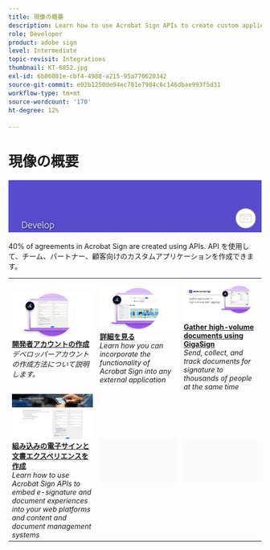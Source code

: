 ```yaml
---
title: 現像の概要
description: Learn how to use Acrobat Sign APIs to create custom applications for your teams, partners and customers
role: Developer
product: adobe sign
level: Intermediate
topic-revisit: Integrations
thumbnail: KT-6852.jpg
exl-id: 6b86081e-cbf4-4988-a215-95a770620342
source-git-commit: e02b1250de94ec781e7984c6c146dbae993f5d31
workflow-type: tm+mt
source-wordcount: '170'
ht-degree: 12%

---
```


# 現像の概要

![Sign Develop Image](../assets/Hero-Develop.png)

40% of agreements in Acrobat Sign are created using APIs. API を使用して、チーム、パートナー、顧客向けのカスタムアプリケーションを作成できます。

<table style="table-layout:fixed">
<tr>
  <td>
    <a href="https://www.adobe.io/apis/documentcloud/sign.html" target="_blank">
      <img alt="開発者アカウントの作成" src="../assets/Develop_Getting-Started.png" />
    </a>
    <div>
    <a href="https://www.adobe.io/apis/documentcloud/sign.html" target="_blank"><strong>開発者アカウントの作成</strong></a>
    </div>
    <em>デベロッパーアカウントの作成方法について説明します。</em>
    <br>
  </td>
  <td>
    <a href="https://www.adobe.io/apis/documentcloud/sign/docs.html" target="_blank">
      <img alt="詳細を見る" src="../assets/Develop_Learn.png" />
    </a>
    <div>
    <a href="https://www.adobe.io/apis/documentcloud/sign/docs.html" target="_blank"><strong>詳細を見る</strong></a>
    </div>
    <em>Learn how you can incorporate the functionality of Acrobat Sign into any external application</em>
    <br>
  </td>  
  <td>
    <a href="gigasign.md">
      <img alt="GigaSign を使用した大量の文書の収集" src="../assets/gigasign.jpg" />
    </a>
    <div>
    <a href="gigasign.md"><strong>Gather high-volume documents using GigaSign</strong></a>
    </div>
    <em>Send, collect, and track documents for signature to thousands of people at the same time</em>
    <br>
  </td>
</tr>
<tr>
  <td>
    <a href="embeddedesignature.md">
      <img alt="Create embedded e-signature and document experiences" src="assets/embeddedesignature/EmbedPart1_thumb.png" />
    </a>
    <div>
    <a href="embeddedesignature.md"><strong>組み込みの電子サインと文書エクスペリエンスを作成</strong></a>
    </div>
    <em>Learn how to use Acrobat Sign APIs to embed e-signature and document experiences into your web platforms and content and document management systems</em>
    <br>
  </td>
  <td>
    <img alt="Spacer" src="../assets/Grayspacer.png" />
    <div>
    <br>
  </td>
  <td>
    <img alt="Spacer" src="../assets/Grayspacer.png" />
    <div>
    <br>
  </td>
</tr>
</table>
